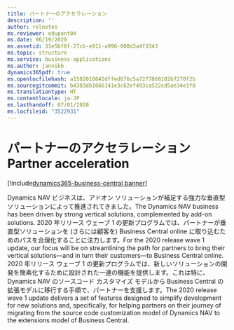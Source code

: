 ```yaml
---
title: パートナーのアクセラレーション
description: ''
author: relnotes
ms.reviewer: edupont04
ms.date: 06/19/2020
ms.assetid: 31e5bf6f-27cb-e911-a996-000d3a4f3343
ms.topic: structure
ms.service: business-applications
ms.author: jannikb
dynamics365pdf: true
ms.openlocfilehash: a1582010842dffed676c5a7277868102b7270f2b
ms.sourcegitcommit: b4383db1666141e3c62ef493ca522cd5ae34e1f0
ms.translationtype: HT
ms.contentlocale: ja-JP
ms.lasthandoff: 07/01/2020
ms.locfileid: "3522931"
---
```

# <a name="partner-acceleration"></a><span data-ttu-id="7b58e-102">パートナーのアクセラレーション</span><span class="sxs-lookup"><span data-stu-id="7b58e-102">Partner acceleration</span></span>

[!include[dynamics365-business-central banner](../includes/dynamics365-business-central.md)]

<!--structure start-->
<span data-ttu-id="7b58e-103">Dynamics NAV ビジネスは、アドオン ソリューションが補足する強力な垂直型ソリューションによって推進されてきました。</span><span class="sxs-lookup"><span data-stu-id="7b58e-103">The Dynamics NAV business has been driven by strong vertical solutions, complemented by add-on solutions.</span></span> <span data-ttu-id="7b58e-104">2020 年リリース ウェーブ 1 の更新プログラムでは、パートナーが垂直型ソリューションを (さらには顧客を) Business Central online に取り込むためのパスを合理化することに注力します。</span><span class="sxs-lookup"><span data-stu-id="7b58e-104">For the 2020 release wave 1 update, our focus will be on streamlining the path for partners to bring their vertical solutions—and in turn their customers—to Business Central online.</span></span> <span data-ttu-id="7b58e-105">2020 年リリース ウェーブ 1 の更新プログラムでは、新しいソリューションの開発を簡素化するために設計された一連の機能を提供します。これは特に、Dynamics NAV のソースコード カスタマイズ モデルから Business Central の拡張モデルに移行する手順で、パートナーを支援します。</span><span class="sxs-lookup"><span data-stu-id="7b58e-105">The 2020 release wave 1 update delivers a set of features designed to simplify development for new solutions and, specifically, for helping partners on their journey of migrating from the source code customization model of Dynamics NAV to the extensions model of Business Central.</span></span>
<!--structure end-->




